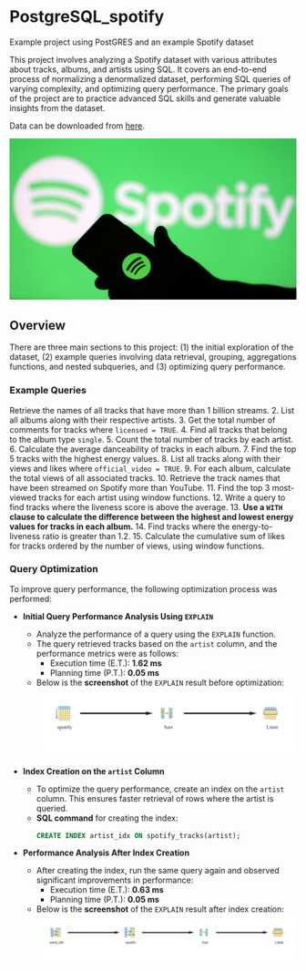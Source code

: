 # PostgreSQL_spotify
Example project using PostGRES and an example Spotify dataset

This project involves analyzing a Spotify dataset with various attributes about tracks, albums, and artists using SQL. It covers an end-to-end process of normalizing a denormalized dataset, performing SQL queries of varying complexity, and optimizing query performance. The primary goals of the project are to practice advanced SQL skills and generate valuable insights from the dataset.

Data can be downloaded from [here](https://www.kaggle.com/datasets/sanjanchaudhari/spotify-dataset).

![Spotify logo](https://github.com/colebenyshek/PostgreSQL_spotify/blob/main/images/spotify_logo.jpg "Logo Title Text 1")

## Overview
There are three main sections to this project: (1) the initial exploration of the dataset, (2) example queries involving data retrieval, grouping, aggregations functions, and nested subqueries, and (3) optimizing query performance.

### Example Queries
Retrieve the names of all tracks that have more than 1 billion streams.
2. List all albums along with their respective artists.
3. Get the total number of comments for tracks where `licensed = TRUE`.
4. Find all tracks that belong to the album type `single`.
5. Count the total number of tracks by each artist.
6. Calculate the average danceability of tracks in each album.
7. Find the top 5 tracks with the highest energy values.
8. List all tracks along with their views and likes where `official_video = TRUE`.
9. For each album, calculate the total views of all associated tracks.
10. Retrieve the track names that have been streamed on Spotify more than YouTube.
11. Find the top 3 most-viewed tracks for each artist using window functions.
12. Write a query to find tracks where the liveness score is above the average.
13. **Use a `WITH` clause to calculate the difference between the highest and lowest energy values for tracks in each album.**
14. Find tracks where the energy-to-liveness ratio is greater than 1.2.
15. Calculate the cumulative sum of likes for tracks ordered by the number of views, using window functions.

### Query Optimization
To improve query performance, the following optimization process was performed:

- **Initial Query Performance Analysis Using `EXPLAIN`**
    - Analyze the performance of a query using the `EXPLAIN` function.
    - The query retrieved tracks based on the `artist` column, and the performance metrics were as follows:
        - Execution time (E.T.): **1.62 ms**
        - Planning time (P.T.): **0.05 ms**
    - Below is the **screenshot** of the `EXPLAIN` result before optimization:
      ![Query before index](https://github.com/colebenyshek/PostgreSQL_spotify/blob/main/images/query_pre_index.svg)
  
- **Index Creation on the `artist` Column**
    - To optimize the query performance, create an index on the `artist` column. This ensures faster retrieval of rows where the artist is queried.
    - **SQL command** for creating the index:
      ```sql
      CREATE INDEX artist_idx ON spotify_tracks(artist);
      ```
      
- **Performance Analysis After Index Creation**
    - After creating the index, run the same query again and observed significant improvements in performance:
        - Execution time (E.T.): **0.63 ms**
        - Planning time (P.T.): **0.05 ms**
    - Below is the **screenshot** of the `EXPLAIN` result after index creation:
      ![Query after index](https://github.com/colebenyshek/PostgreSQL_spotify/blob/main/images/query_post_index.svg)

